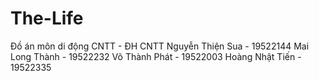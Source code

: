 # The-Life
Đồ án môn di động CNTT - ĐH CNTT 
Nguyễn Thiện Sua - 19522144
Mai Long Thành - 19522232
Võ Thành Phát - 19522003
Hoàng Nhật Tiến - 19522335
